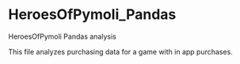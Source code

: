 # HeroesOfPymoli_Pandas
HeroesOfPymoli Pandas analysis

This file analyzes purchasing data for a game with in app purchases.
